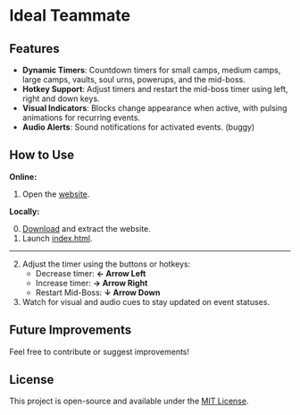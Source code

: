 # Ideal Teammate
## Features

- **Dynamic Timers**: Countdown timers for small camps, medium camps, large camps, vaults, soul urns, powerups, and the mid-boss.
- **Hotkey Support**: Adjust timers and restart the mid-boss timer using left, right and down keys.
- **Visual Indicators**: Blocks change appearance when active, with pulsing animations for recurring events.
- **Audio Alerts**: Sound notifications for activated events. (buggy)

## How to Use

**Online:**

1. Open the [website](https://sasha11711.github.io/Deadlock-Ideal-Teamate/).

**Locally:**

0. [Download](https://github.com/Sasha11711/Deadlock-Ideal-Teamate/archive/refs/heads/main.zip) and extract the website.
1. Launch [index.html](index.html).

---

2. Adjust the timer using the buttons or hotkeys:
   - Decrease timer: **← Arrow Left**
   - Increase timer: **→ Arrow Right**
   - Restart Mid-Boss: **↓ Arrow Down**
3. Watch for visual and audio cues to stay updated on event statuses.

## Future Improvements

Feel free to contribute or suggest improvements!

## License

This project is open-source and available under the [MIT License](LICENSE).